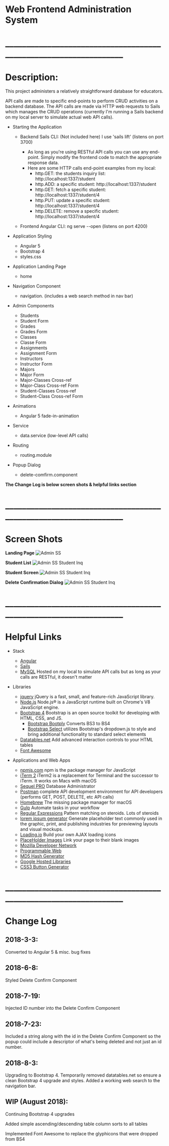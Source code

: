 # Web Frontend Administration System

# _________________________________________________________________
# Description:

This project administers a relatively straightforward database for educators.

API calls are made to specific end-points to perform CRUD activities on a backend database. The API calls are made via HTTP web requests to Sails which manages the CRUD operations (currently I'm running a Sails backend on my local server to simulate actual web API calls).

* Starting the Application

    * Backend Sails CLI: (Not included here) I use 'sails lift' (listens on port 3700)
        * As long as you're using RESTful API calls you can use any end-point. Simply modify the frontend code to match the appropriate response data.
        * Here are some HTTP calls end-point examples from my local:
            * http.GET: the students inquiry list: http://localhost:1337/student
            * http.ADD: a specific student: http://localhost:1337/student
            * http.GET: fetch a specific student: http://localhost:1337/student/4
            * http.PUT: update a specific student: http://localhost:1337/student/4
            * http.DELETE: remove a specific student: http://localhost:1337/student/4

    * Frontend Angular CLI: ng serve --open (listens on port 4200)

* Application Styling
    * Angular 5 
    * Bootstrap 4
    * styles.css

* Application Landing Page
    * home

* Navigation Component
    * navigation. (includes a web search method in nav bar)

* Admin Components
    * Students
    * Student Form
    * Grades
    * Grades Form
    * Classes
    * Classe Form
    * Assignments
    * Assignment Form
    * Instructors
    * Instructor Form
    * Majors
    * Major Form
    * Major-Classes Cross-ref
    * Major-Class Cross-ref Form
    * Student-Classes Cross-ref
    * Student-Class Cross-ref Form

* Animations
    * Angular 5 fade-in-animation

* Service
    * data.service (low-level API calls)

* Routing
    * routing.module

* Popup Dialog
    * delete-comfirm.component

**The Change Log is below screen shots & helpful links section**

# _________________________________________________________________
# Screen Shots

**Landing Page** 
![Admin SS](./Student-Admin-SS.png)

**Student List**
![Admin SS Student Inq](./Student-Admin-SS-Inq.png)

**Student Screen** 
![Admin SS Student Inq](./Student-Admin-SS-Edit.png)

**Delete Confirmation Dialog** 
![Admin SS Student Inq](./Student-Admin-SS-Del.png)

# _________________________________________________________________
# Helpful Links

* Stack
    * [Angular](https://angular.io/guide/quickstart)
    * [Sails](https://sailsjs.com/get-started)
    * [MySQL](https://www.mysql.com/) Hosted on my local to simulate API calls but as long as your calls are RESTful, it doesn't matter

* Libraries
    * [jquery](https://jquery.com/) jQuery is a fast, small, and feature-rich JavaScript library.
    * [Node.js](https://nodejs.org/en/) Node.js® is a JavaScript runtime built on Chrome's V8 JavaScript engine.
    * [Bootstrap 4](https://getbootstrap.com/) Bootstrap is an open source toolkit for developing with HTML, CSS, and JS.
        * [Bootstrap Bootply](http://upgrade-bootstrap.bootply.com/) Converts BS3 to BS4
        * [Bootstrap Select](https://silviomoreto.github.io/bootstrap-select/) utilizes Bootstrap's dropdown.js to style and bring additional functionality to standard select elements
    * [Datatables.net](https://datatables.net/) Add advanced interaction controls to your HTML tables
    * [Font Awesome](https://fontawesome.com/icons?d=gallery&m=free)

* Applications and Web Apps
    * [npmjs.com](https://www.npmjs.com/) npm is the package manager for JavaScript
    * [iTerm 2](https://www.iterm2.com/) iTerm2 is a replacement for Terminal and the successor to iTerm. It works on Macs with macOS
    * [Sequel PRO](https://www.sequelpro.com/) Database Administrator
    * [Postman](https://www.getpostman.com/) complete API development environment for API developers (performs GET, POST, DELETE, etc API calls)
    * [Homebrew](https://docs.brew.sh/) The missing package manager for macOS
    * [Gulp](https://gulpjs.com/) Automate tasks in your workflow
    * [Regular Expressions](http://regexr.com/) Pattern matching on steroids. Lots of steroids
    * [lorem ipsum generator](https://loremipsum.io/) Generate placeholder text commonly used in the graphic, print, and publishing industries for previewing layouts and visual mockups.
    * [Loading.io](https://loading.io/) Build your own AJAX loading icons
    * [PlaceHolder Images](https://placeholder.com/) Link your page to their blank images
    * [Mozilla Developer Network](https://developer.mozilla.org/en-US/)
    * [Programmable Web](https://www.programmableweb.com/category/all/apis)
    * [MD5 Hash Generator](http://www.md5hashgenerator.com/)
    * [Google Hosted Libraries](https://developers.google.com/speed/libraries/)
    * [CSS3 Button Generator](https://www.designrush.com/resources/css3buttongenerator)

# _________________________________________________________________
# Change Log

## 2018-3-3: 
Converted to Angular 5 & misc. bug fixes 

## 2018-6-8: 
Styled Delete Confirm Component

## 2018-7-19: 
Injected ID number into the Delete Confirm Component

## 2018-7-23: 
Included a string along with the id in the Delete Confirm Component so the popup could include a descriptor of what's being deleted and not just an id number.

## 2018-8-3: 
Upgrading to Bootstrap 4. Temporarily removed datatables.net so ensure a clean Bootstrap 4 upgrade and styles. Added a working web search to the navigation bar.

## WIP (August 2018): 
Continuing Bootstrap 4 upgrades

Added simple ascending/descending table column sorts to all tables

Implemented Font Awesome to replace the glyphicons that were dropped from BS4
